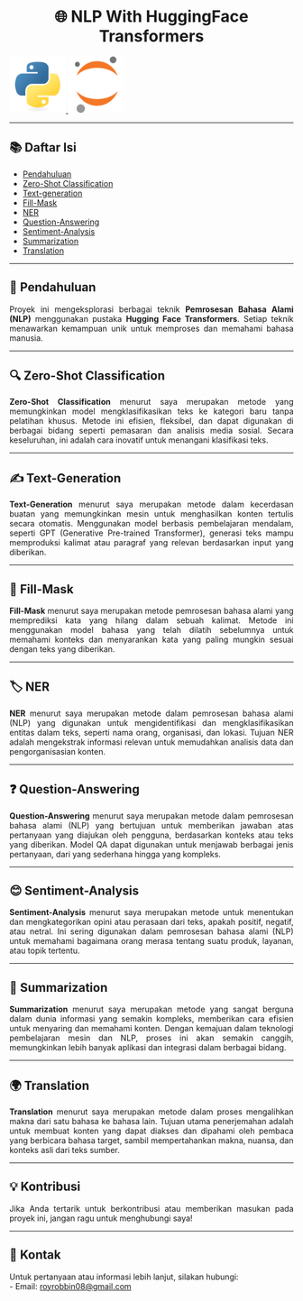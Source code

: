 <!DOCTYPE html>
<html lang="en">
<head>
    <meta charset="UTF-8">
    <meta name="viewport" content="width=device-width, initial-scale=1.0">
    <title>NLP With HuggingFace Transformers</title>
    <style>
        p {
            text-align: justify;
        }
    </style>
</head>
<body>

<h1 align="center">🌐 NLP With HuggingFace Transformers</h1>

<p align="center">
  <a href="https://www.python.org" target="_blank" rel="noreferrer">
    <img src="https://raw.githubusercontent.com/devicons/devicon/master/icons/python/python-original.svg" alt="Python" width="100" height="100"/> 
  </a>
  <a href="https://jupyter.org" target="_blank" rel="noreferrer">
    <img src="https://raw.githubusercontent.com/devicons/devicon/master/icons/jupyter/jupyter-original.svg" alt="Jupyter" width="100" height="100"/> 
  </a>
</p>


---

## 📚 Daftar Isi
- [Pendahuluan](#pendahuluan)
- [Zero-Shot Classification](#zero-shot-classification)
- [Text-generation](#text-generation)
- [Fill-Mask](#fill-mask)
- [NER](#ner)
- [Question-Answering](#question-answering)
- [Sentiment-Analysis](#sentiment-analysis)
- [Summarization](#summarization)
- [Translation](#translation)

---

## 🚀 Pendahuluan
<p>Proyek ini mengeksplorasi berbagai teknik <strong>Pemrosesan Bahasa Alami (NLP)</strong> menggunakan pustaka <strong>Hugging Face Transformers</strong>. Setiap teknik menawarkan kemampuan unik untuk memproses dan memahami bahasa manusia.</p>

---

## 🔍 Zero-Shot Classification
<p><strong>Zero-Shot Classification</strong> menurut saya merupakan metode yang memungkinkan model mengklasifikasikan teks ke kategori baru tanpa pelatihan khusus. Metode ini efisien, fleksibel, dan dapat digunakan di berbagai bidang seperti pemasaran dan analisis media sosial. Secara keseluruhan, ini adalah cara inovatif untuk menangani klasifikasi teks.</p>

---

## ✍️ Text-Generation
<p><strong>Text-Generation</strong> menurut saya merupakan metode dalam kecerdasan buatan yang memungkinkan mesin untuk menghasilkan konten tertulis secara otomatis. Menggunakan model berbasis pembelajaran mendalam, seperti GPT (Generative Pre-trained Transformer), generasi teks mampu memproduksi kalimat atau paragraf yang relevan berdasarkan input yang diberikan.</p>

---

## 📝 Fill-Mask
<p><strong>Fill-Mask</strong> menurut saya merupakan metode pemrosesan bahasa alami yang memprediksi kata yang hilang dalam sebuah kalimat. Metode ini menggunakan model bahasa yang telah dilatih sebelumnya untuk memahami konteks dan menyarankan kata yang paling mungkin sesuai dengan teks yang diberikan.</p>

---

## 🏷️ NER
<p><strong>NER</strong> menurut saya merupakan metode dalam pemrosesan bahasa alami (NLP) yang digunakan untuk mengidentifikasi dan mengklasifikasikan entitas dalam teks, seperti nama orang, organisasi, dan lokasi. Tujuan NER adalah mengekstrak informasi relevan untuk memudahkan analisis data dan pengorganisasian konten.</p>

---

## ❓ Question-Answering
<p><strong>Question-Answering</strong> menurut saya merupakan metode dalam pemrosesan bahasa alami (NLP) yang bertujuan untuk memberikan jawaban atas pertanyaan yang diajukan oleh pengguna, berdasarkan konteks atau teks yang diberikan. Model QA dapat digunakan untuk menjawab berbagai jenis pertanyaan, dari yang sederhana hingga yang kompleks.</p>

---

## 😊 Sentiment-Analysis
<p><strong>Sentiment-Analysis</strong> menurut saya merupakan metode untuk menentukan dan mengkategorikan opini atau perasaan dari teks, apakah positif, negatif, atau netral. Ini sering digunakan dalam pemrosesan bahasa alami (NLP) untuk memahami bagaimana orang merasa tentang suatu produk, layanan, atau topik tertentu.</p>

---

## 📖 Summarization
<p><strong>Summarization</strong> menurut saya merupakan metode yang sangat berguna dalam dunia informasi yang semakin kompleks, memberikan cara efisien untuk menyaring dan memahami konten. Dengan kemajuan dalam teknologi pembelajaran mesin dan NLP, proses ini akan semakin canggih, memungkinkan lebih banyak aplikasi dan integrasi dalam berbagai bidang.</p>

---

## 🌍 Translation
<p><strong>Translation</strong> menurut saya merupakan metode dalam proses mengalihkan makna dari satu bahasa ke bahasa lain. Tujuan utama penerjemahan adalah untuk membuat konten yang dapat diakses dan dipahami oleh pembaca yang berbicara bahasa target, sambil mempertahankan makna, nuansa, dan konteks asli dari teks sumber.</p>

---

## 💡 Kontribusi
<p>Jika Anda tertarik untuk berkontribusi atau memberikan masukan pada proyek ini, jangan ragu untuk menghubungi saya!</p>

---

## 📧 Kontak
<p>Untuk pertanyaan atau informasi lebih lanjut, silakan hubungi:<br>
- Email: <a href="mailto:royrobbin08@gmail.com">royrobbin08@gmail.com</a></p>

</body>
</html>

